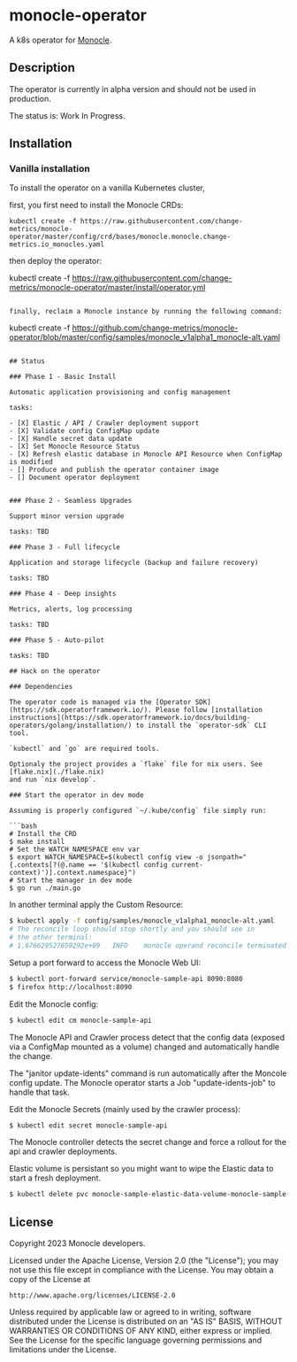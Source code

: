 # monocle-operator

A k8s operator for [Monocle](https://github.com/change-metrics/monocle).

## Description

The operator is currently in alpha version and should not be used in production.

The status is: Work In Progress.

## Installation

### Vanilla installation

To install the operator on a vanilla Kubernetes cluster,

first, you first need to install the Monocle CRDs:

```
kubectl create -f https://raw.githubusercontent.com/change-metrics/monocle-operator/master/config/crd/bases/monocle.monocle.change-metrics.io_monocles.yaml
```

then deploy the operator:

kubectl create -f https://raw.githubusercontent.com/change-metrics/monocle-operator/master/install/operator.yml
```

finally, reclaim a Monocle instance by running the following command:

```
kubectl create -f https://github.com/change-metrics/monocle-operator/blob/master/config/samples/monocle_v1alpha1_monocle-alt.yaml
```

## Status

### Phase 1 - Basic Install

Automatic application provisioning and config management

tasks:

- [X] Elastic / API / Crawler deployment support
- [X] Validate config ConfigMap update
- [X] Handle secret data update
- [X] Set Monocle Resource Status
- [X] Refresh elastic database in Monocle API Resource when ConfigMap is modified
- [] Produce and publish the operator container image
- [] Document operator deployment


### Phase 2 - Seamless Upgrades

Support minor version upgrade

tasks: TBD

### Phase 3 - Full lifecycle

Application and storage lifecycle (backup and failure recovery)

tasks: TBD

### Phase 4 - Deep insights

Metrics, alerts, log processing

tasks: TBD

### Phase 5 - Auto-pilot

tasks: TBD

## Hack on the operator

### Dependencies

The operator code is managed via the [Operator SDK](https://sdk.operatorframework.io/). Please follow [installation instructions](https://sdk.operatorframework.io/docs/building-operators/golang/installation/) to install the `operator-sdk` CLI tool.

`kubectl` and `go` are required tools.

Optionaly the project provides a `flake` file for nix users. See [flake.nix](./flake.nix)
and run `nix develop`.

### Start the operator in dev mode

Assuming is properly configured `~/.kube/config` file simply run:

```bash
# Install the CRD
$ make install
# Set the WATCH_NAMESPACE env var
$ export WATCH_NAMESPACE=$(kubectl config view -o jsonpath="{.contexts[?(@.name == '$(kubectl config current-context)')].context.namespace}")
# Start the manager in dev mode
$ go run ./main.go
```

In another terminal apply the Custom Resource:

```bash
$ kubectl apply -f config/samples/monocle_v1alpha1_monocle-alt.yaml
# The reconcile loop should stop shortly and you should see in
# the other terminal:
# 1.676629527659292e+09   INFO    monocle operand reconcile terminated
```

Setup a port forward to access the Monocle Web UI:

```bash
$ kubectl port-forward service/monocle-sample-api 8090:8080
$ firefox http://localhost:8090
```

Edit the Monocle config:

```bash
$ kubectl edit cm monocle-sample-api
```

The Monocle API and Crawler process detect that the config data (exposed via a ConfigMap mounted
as a volume) changed and automatically handle the change.

The "janitor update-idents" command is run automatically after the Moncole config update.
The Monocle operator starts a Job "update-idents-job" to handle that task.

Edit the Monocle Secrets (mainly used by the crawler process):

```bash
$ kubectl edit secret monocle-sample-api
```

The Monocle controller detects the secret change and force a rollout for the api and crawler
deployments.

Elastic volume is persistant so you might want to wipe the Elastic data to
start a fresh deployment.

```bash
$ kubectl delete pvc monocle-sample-elastic-data-volume-monocle-sample-elastic-0
```

## License

Copyright 2023 Monocle developers.

Licensed under the Apache License, Version 2.0 (the "License");
you may not use this file except in compliance with the License.
You may obtain a copy of the License at

    http://www.apache.org/licenses/LICENSE-2.0

Unless required by applicable law or agreed to in writing, software
distributed under the License is distributed on an "AS IS" BASIS,
WITHOUT WARRANTIES OR CONDITIONS OF ANY KIND, either express or implied.
See the License for the specific language governing permissions and
limitations under the License.

